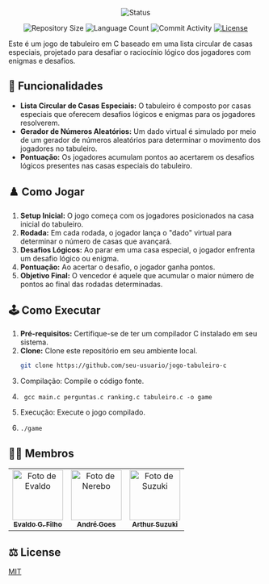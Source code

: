 <p align="center">
  <img
    src="https://img.shields.io/badge/Status-Em%20desenvolvimento-green?style=flat-square"
    alt="Status"
  />
</p>

<p align="center">
  <img
    src="https://img.shields.io/github/repo-size/P-E-N-T-E-S/Tabuleiro_Circular?style=flat"
    alt="Repository Size"
  />
  <img
    src="https://img.shields.io/github/languages/count/P-E-N-T-E-S/Tabuleiro_Circular?style=flat&logo=python"
    alt="Language Count"
  />
  <img
    src="https://img.shields.io/github/commit-activity/t/P-E-N-T-E-S/Tabuleiro_Circular?style=flat&logo=github"
    alt="Commit Activity"
  />
  <a href="LICENSE.md"
    ><img
      src="https://img.shields.io/github/license/P-E-N-T-E-S/Tabuleiro_Circular"
      alt="License"
  /></a>
</p>

Este é um jogo de tabuleiro em C baseado em uma lista circular de casas especiais, projetado para desafiar o raciocínio lógico dos jogadores com enigmas e desafios. 

## 📎 Funcionalidades

- **Lista Circular de Casas Especiais:** O tabuleiro é composto por casas especiais que oferecem desafios lógicos e enigmas para os jogadores resolverem.
- **Gerador de Números Aleatórios:** Um dado virtual é simulado por meio de um gerador de números aleatórios para determinar o movimento dos jogadores no tabuleiro.
- **Pontuação:** Os jogadores acumulam pontos ao acertarem os desafios lógicos presentes nas casas especiais do tabuleiro.

## ♟️ Como Jogar

1. **Setup Inicial:** O jogo começa com os jogadores posicionados na casa inicial do tabuleiro.
2. **Rodada:** Em cada rodada, o jogador lança o "dado" virtual para determinar o número de casas que avançará.
3. **Desafios Lógicos:** Ao parar em uma casa especial, o jogador enfrenta um desafio lógico ou enigma.
4. **Pontuação:** Ao acertar o desafio, o jogador ganha pontos.
5. **Objetivo Final:** O vencedor é aquele que acumular o maior número de pontos ao final das rodadas determinadas.

## 🕹️ Como Executar

1. **Pré-requisitos:** Certifique-se de ter um compilador C instalado em seu sistema.
2. **Clone:** Clone este repositório em seu ambiente local.
   ```bash
   git clone https://github.com/seu-usuario/jogo-tabuleiro-c
3. Compilação: Compile o código fonte.
4.      gcc main.c perguntas.c ranking.c tabuleiro.c -o game
5. Execução: Execute o jogo compilado.
6.     ./game


## 👩‍💻 Membros

<table>
  <tr>
    <td align="center">
      <a href="https://github.com/evaldocunhaf">
        <img src="https://avatars3.githubusercontent.com/evaldocunhaf" width="100px;" alt="Foto de Evaldo"/><br>
        <sub>
          <b>Evaldo G. Filho</b>
        </sub>
      </a>
    </td>
    <td align="center">
      <a href="https://github.com/Nerebo">
        <img src="https://avatars.githubusercontent.com/Nerebo" width="100px;" alt="Foto de Nerebo"/><br>
        <sub>
          <b>André Goes</b>
        </sub>
      </a>
    </td>
      <td align="center">
      <a href="https://github.com/arthursuzuki">
        <img src="https://avatars.githubusercontent.com/arthursuzuki" width="100px;" alt="Foto de Suzuki"/><br>
        <sub>
          <b>Arthur Suzuki</b>
        </sub>
      </a>
    </td>
  </tr>
</table>


## ⚖️ License

[MIT](https://github.com/P-E-N-T-E-S/Archives.Sol/blob/Tabuleiro_Circular/LICENSE)
